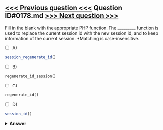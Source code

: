 [<<< Previous question <<<](0177.md)   Question ID#0178.md   [>>> Next question >>>](0179.md)
---

Fill in the blank with the appropriate PHP function. The _________ function is used to replace the current session id with the new session id, and to keep information of the current session. *Matching is case-insensitive.

- [ ] A)
```php
session_regenerate_id()
```

- [ ] B)
```php
regenerate_id_session()
```

- [ ] C)
```php
regenerate_id()
```

- [ ] D)
```php
session_id()
```


<details><summary><b>Answer</b></summary>
<p>
  Answer: <strong>A</strong>
</p>
</details>
